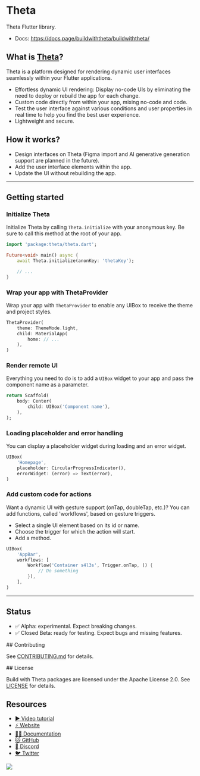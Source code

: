 # Theta

Theta Flutter library.

- Docs: https://docs.page/buildwiththeta/buildwiththeta/


## What is [Theta](https://buildwiththeta.com)?

Theta is a platform designed for rendering dynamic user interfaces seamlessly within your Flutter applications.

- Effortless dynamic UI rendering: Display no-code UIs by eliminating the need to deploy or rebuild the app for each change.
- Custom code directly from within your app, mixing no-code and code.
- Test the user interface against various conditions and user properties in real time to help you find the best user experience.
- Lightweight and secure.

## How it works?

- Design interfaces on Theta (Figma import and AI generative generation support are planned in the future).
- Add the user interface elements within the app.
- Update the UI without rebuilding the app.

---

## Getting started

### Initialize Theta

Initialize Theta by calling `Theta.initialize` with your anonymous key.
Be sure to call this method at the root of your app.

```dart
import 'package:theta/theta.dart';

Future<void> main() async {
    await Theta.initialize(anonKey: 'thetaKey');

    // ...
}
```

### Wrap your app with ThetaProvider

Wrap your app with `ThetaProvider` to enable any UIBox to receive the theme and project styles.
    
```dart
ThetaProvider(
    theme: ThemeMode.light,
    child: MaterialApp(
        home: // ...
    ),
)
```

### Render remote UI

Everything you need to do is to add a `UIBox` widget to your app and pass the component name as a parameter.

```dart
return Scaffold(
    body: Center(
        child: UIBox('Component name'),
    ),
);
```

### Loading placeholder and error handling

You can display a placeholder widget during loading and an error widget.

```dart
UIBox(
    'Homepage',
    placeholder: CircularProgressIndicator(),
    errorWidget: (error) => Text(error),
)
```

### Add custom code for actions

Want a dynamic UI with gesture support (onTap, doubleTap, etc.)? You can add functions, called 'workflows', based on gesture triggers.

- Select a single UI element based on its id or name.
- Choose the trigger for which the action will start.
- Add a method.

```dart
UIBox(
    'AppBar',
    workflows: [
        Workflow('Container s4l3s', Trigger.onTap, () {
            // Do something
        }),
    ],
)
```

---

## Status

- ✅ Alpha: experimental. Expect breaking changes.
- ✅ Closed Beta: ready for testing. Expect bugs and missing features.

## Contributing

See [CONTRIBUTING.md](https://github.com/buildwiththeta/buildwiththeta/blob/main/CONTRIBUTING.md) for details.

## License

Build with Theta packages are licensed under the Apache License 2.0. See [LICENSE](https://github.com/buildwiththeta/buildwiththeta/blob/main/LICENSE) for details.

## Resources

- [▶️ Video tutorial](https://www.youtube.com/watch?v=oFed0NIqBZI)
- [⚡️ Website](https://buildwiththeta.com)
- [🧑‍🏫 Documentation](https://docs.page/buildwiththeta/buildwiththeta/)
- [🐱 GitHub](https://github.com/buildwiththeta/buildwiththeta)
- [🍻 Discord](https://discord.gg/3XkZ8zq4)
- [🐦 Twitter](https://twitter.com/buildwiththeta)

<img src="https://fftefqqvfkkewuokofds.supabase.co/storage/v1/object/public/theta-assets/logos/Theta_extended_negative-large.svg">